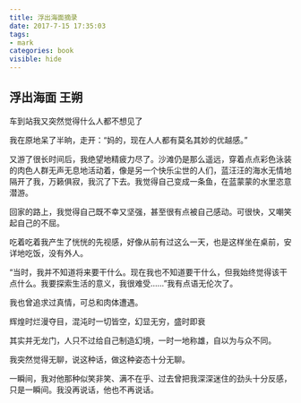```yaml
---
title: 浮出海面摘录
date: 2017-7-15 17:35:03
tags: 
- mark
categories: book
visible: hide
---
```

## 浮出海面    王朔   
 
 车到站我又突然觉得什么人都不想见了

 我在原地呆了半晌，走开：“妈的，现在人人都有莫名其妙的优越感。”

 又游了很长时间后，我绝望地精疲力尽了。沙滩仍是那么遥远，穿着点点彩色泳装的肉色人群无声无息地活动着，像是另一个快乐尘世的人们，蓝汪汪的海水无情地隔开了我，万籁俱寂，我沉了下去。我觉得自己变成一条鱼，在蓝蒙蒙的水里恣意潜游。

 回家的路上，我觉得自己既不幸又坚强，甚至很有点被自己感动。可很快，又嘲笑起自己的不屈。

 吃着吃着我产生了恍恍的先视感，好像从前有过这么一天，也是这样坐在桌前，安详地吃饭，没有外人。

 “当时，我并不知道将来要干什么。现在我也不知道要干什么，但我始终觉得该干点什么。我要探索生活的意义，我很难受……”我有点语无伦次了。

 我也曾追求过真情，可总和肉体遭遇。

 辉煌时烂漫夺目，混沌时一切皆空，幻显无穷，盛时即衰

 其实并无龙门，人只不过给自己制造幻境，一时一地称雄，自以为与众不同。

 我突然觉得无聊，说这种话，做这种姿态十分无聊。

 一瞬间，我对他那种似笑非笑、满不在乎、过去曾把我深深迷住的劲头十分反感，只是一瞬间。我没再说话，他也不再说话。
